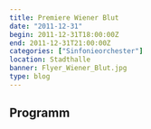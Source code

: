 ```yaml
---
title: Premiere Wiener Blut
date: "2011-12-31"
begin: 2011-12-31T18:00:00Z
end: 2011-12-31T21:00:00Z
categories: ["Sinfonieorchester"]
location: Stadthalle
banner: Flyer_Wiener_Blut.jpg
type: blog
---
```

## Programm

